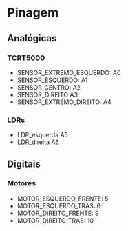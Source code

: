 # Pinagem

## Analógicas

### TCRT5000

- SENSOR_EXTREMO_ESQUERDO: A0
- SENSOR_ESQUERDO: A1
- SENSOR_CENTRO: A2
- SENSOR_DIREITO A3
- SENSOR_EXTREMO_DIREITO: A4

### LDRs

- LDR_esquerda A5
- LDR_direita A6

## Digitais

### Motores

- MOTOR_ESQUERDO_FRENTE: 5
- MOTOR_ESQUERDO_TRAS: 6
- MOTOR_DIREITO_FRENTE: 9
- MOTOR_DIREITO_TRAS: 10